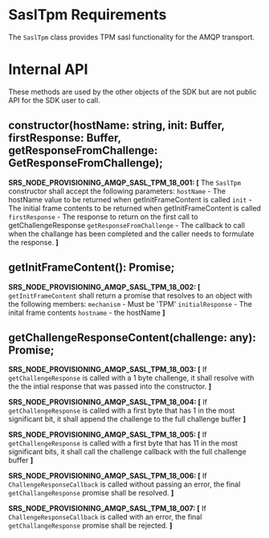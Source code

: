 # SaslTpm Requirements

The `SaslTpm` class provides TPM sasl functionality for the AMQP transport.

# Internal API

These methods are used by the other objects of the SDK but are not public API for the SDK user to call.

## constructor(hostName: string, init: Buffer, firstResponse: Buffer, getResponseFromChallenge: GetResponseFromChallenge);

**SRS_NODE_PROVISIONING_AMQP_SASL_TPM_18_001: [** The `SaslTpm` constructor shall accept the following parameters:
  `hostName` - The hostName value to be returned when getInitFrameContent is called
  `init` - The initial frame contents to be returned when getInitFrameContent is called
  `firstResponse` - The response to return on the first call to getChallengeResponse
  `getResponseFromChallenge` - The callback to call when the challange has been completed and the caller needs to formulate the response. **]**


## getInitFrameContent(): Promise<any>;

**SRS_NODE_PROVISIONING_AMQP_SASL_TPM_18_002: [** `getInitFrameContent` shall return a promise that resolves to an object with the following members:
  `mechanism` - Must be 'TPM'
  `initialResponse` - The inital frame contents
  `hostname` - the hostName **]**


## getChallengeResponseContent(challenge: any): Promise<Buffer>;

**SRS_NODE_PROVISIONING_AMQP_SASL_TPM_18_003: [** If `getChallengeResponse` is called with a 1 byte challenge, it shall resolve with the the intial response that was passed into the constructor. **]**

**SRS_NODE_PROVISIONING_AMQP_SASL_TPM_18_004: [** If `getChallengeResponse` is called with a first byte that has 1 in the most significant bit, it shall append the challenge to the full challenge buffer **]**

**SRS_NODE_PROVISIONING_AMQP_SASL_TPM_18_005: [** If `getChallengeResponse` is called with a first byte that has 11 in the most significant bits, it shall call the challenge callback with the full challenge buffer **]**

**SRS_NODE_PROVISIONING_AMQP_SASL_TPM_18_006: [** If `ChallengeResponseCallback` is called without passing an error, the final `getChallangeResponse` promise shall be resolved. **]**

**SRS_NODE_PROVISIONING_AMQP_SASL_TPM_18_007: [** If `ChallengeResponseCallback` is called with an error, the final `getChallangeResponse` promise shall be rejected. **]**
